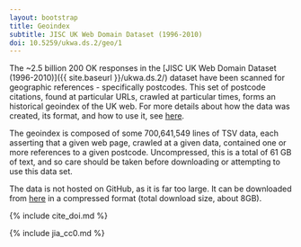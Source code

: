 ```yaml
---
layout: bootstrap
title: Geoindex
subtitle: JISC UK Web Domain Dataset (1996-2010)
doi: 10.5259/ukwa.ds.2/geo/1
---
```


The ~2.5 billion 200 OK responses in the [JISC UK Web Domain Dataset (1996-2010)]({{ site.baseurl }}/ukwa.ds.2/) dataset have been scanned for geographic references - specifically postcodes. This set of postcode citations, found at particular URLs, crawled at particular times, forms an historical geoindex of the UK web. For more details about how the data was created, its format, and how to use it, see [here](https://github.com/ukwa/opendata/tree/master/datasets/ukwa.ds.2/geo).

The geoindex is composed of some 700,641,549 lines of TSV data, each asserting that a given web page, crawled at a given data, contained one or more references to a given postcode. Uncompressed, this is a total of 61 GB of text, and so care should be taken before downloading or attempting to use this data set.

The data is not hosted on GitHub, as it is far too large. It can be downloaded from [here](http://www.webarchive.org.uk/datasets/ukwa.ds.2/geo/) in a compressed format (total download size, about 8GB).


{% include cite_doi.md %}

{% include jia_cc0.md %}
